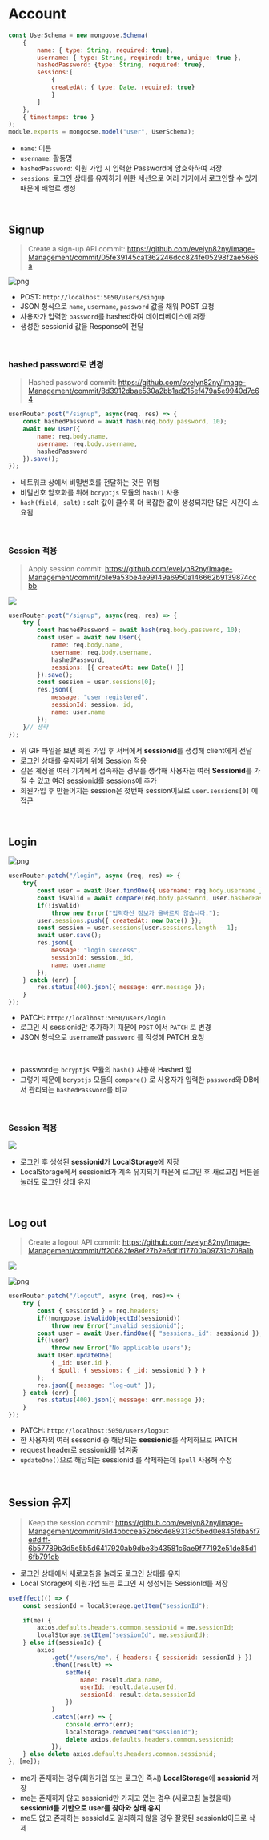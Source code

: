 # Account

```js
const UserSchema = new mongoose.Schema(
    {
        name: { type: String, required: true},
        username: { type: String, required: true, unique: true },
        hashedPassword: {type: String, required: true},
        sessions:[
            {
            createdAt: { type: Date, required: true}
            }
        ]
    },
    { timestamps: true }
);
module.exports = mongoose.model("user", UserSchema);
```

- ```name```: 이름
- ```username```: 활동명
- ```hashedPassword```: 회원 가입 시 입력한 Password에 암호화하여 저장
- ```sessions```: 로그인 상태를 유지하기 위한 세션으로 여러 기기에서 로그인할 수 있기 때문에 배열로 생성

<br>

## Signup

> Create a sign-up API commit: https://github.com/evelyn82ny/Image-Management/commit/05fe39145ca1362246dcc824fe05298f2ae56e6a

![png](/_img/signup.png)

- POST: ```http://localhost:5050/users/singup```
- JSON 형식으로 ```name```, ```username```, ```password``` 값을 채워 POST 요청
- 사용자가 입력한 ```password```를 hashed하여 데이터베이스에 저장
- 생성한 sessionid 값을 Response에 전달

<br>

### hashed password로 변경

> Hashed password commit: https://github.com/evelyn82ny/Image-Management/commit/8d3912dbae530a2bb1ad215ef479a5e9940d7c64

```js
userRouter.post("/signup", async(req, res) => {
    const hashedPassword = await hash(req.body.password, 10);
    await new User({
        name: req.body.name,
        username: req.body.username,
        hashedPassword
    }).save();
});
```

- 네트워크 상에서 비밀번호를 전달하는 것은 위험
- 비밀번호 암호화를 위해 ```bcryptjs``` 모듈의 ```hash()``` 사용
- ```hash(field, salt)``` : salt 값이 클수록 더 복잡한 값이 생성되지만 많은 시간이 소요됨

<br>

### Session 적용

> Apply session commit: https://github.com/evelyn82ny/Image-Management/commit/b1e9a53be4e99149a6950a146662b9139874ccbb

<img src="https://user-images.githubusercontent.com/54436228/171525657-43b4395b-1879-4d77-962c-de72129bd9f3.gif">

```js
userRouter.post("/signup", async(req, res) => {
    try {
        const hashedPassword = await hash(req.body.password, 10);
        const user = await new User({
            name: req.body.name,
            username: req.body.username,
            hashedPassword,
            sessions: [{ createdAt: new Date() }]
        }).save();
        const session = user.sessions[0];
        res.json({ 
            message: "user registered",
            sessionId: session._id,
            name: user.name
        });
    }// 생략
});
```

- 위 GIF 파일을 보면 회원 가입 후 서버에서 **sessionid**를 생성해 client에게 전달
- 로그인 상태를 유지하기 위해 Session 적용
- 같은 계정을 여러 기기에서 접속하는 경우를 생각해 사용자는 여러 **Sessionid**를 가질 수 있고 여러 sessionid를 sessions에 추가
- 회원가입 후 만들어지는 session은 첫번째 session이므로 ```user.sessions[0]``` 에 접근

<br>

## Login

![png](/_img/login.png)

```js
userRouter.patch("/login", async (req, res) => {
    try{
        const user = await User.findOne({ username: req.body.username });
        const isValid = await compare(req.body.password, user.hashedPassword);
        if(!isValid)
            throw new Error("입력하신 정보가 올바르지 않습니다.");
        user.sessions.push({ createdAt: new Date() });
        const session = user.sessions[user.sessions.length - 1];
        await user.save();
        res.json({ 
            message: "login success",
            sessionId: session._id,
            name: user.name
        });
    } catch (err) {
        res.status(400).json({ message: err.message });
    }
});
```
- PATCH: ```http://localhost:5050/users/login```   
- 로그인 시 sessionid만 추가하기 때문에 ```POST``` 에서 ```PATCH``` 로 변경
- JSON 형식으로 ```username```과 ```password``` 를 작성해 PATCH 요청
<br>

- password는 ```bcryptjs``` 모듈의 ```hash()``` 사용해 Hashed 함
- 그렇기 때문에 ```bcryptjs``` 모듈의 ```compare()``` 로 사용자가 입력한 ```password```와 DB에서 관리되는 ```hashedPassword```를 비교

<br>

### Session 적용

<img src="https://user-images.githubusercontent.com/54436228/171525748-6cde61f1-8abd-4083-a7d4-a631047ccaf8.gif">

- 로그인 후 생성된 **sessionid**가 **LocalStorage**에 저장
- LocalStorage에서 sessionid가 계속 유지되기 때문에 로그인 후 새로고침 버튼을 눌러도 로그인 상태 유지

<br>

## Log out

> Create a logout API commit: https://github.com/evelyn82ny/Image-Management/commit/ff20682fe8ef27b2e6df1f17700a09731c708a1b

<img src="https://user-images.githubusercontent.com/54436228/171525836-c18727eb-45da-4de6-b41d-90f5d6081bed.gif">

![png](/_img/logout.png)

```js
userRouter.patch("/logout", async (req, res)=> {
    try {
        const { sessionid } = req.headers;
        if(!mongoose.isValidObjectId(sessionid)) 
            throw new Error("invalid sessionid");
        const user = await User.findOne({ "sessions._id": sessionid });
        if(!user)
            throw new Error("No applicable users");
        await User.updateOne(
            { _id: user.id },
            { $pull: { sessions: { _id: sessionid } } }
        );
        res.json({ message: "log-out" });
    } catch (err) {
        res.status(400).json({ message: err.message });
    }
});
```

- PATCH: ```http://localhost:5050/users/logout``` 
- 한 사용자의 여러 sessonid 중 해당되는 **sessionid**를 삭제하므로 PATCH
- request header로 sessionid를 넘겨줌
- ```updateOne()```으로 해당되는 sessionid 를 삭제하는데 ```$pull``` 사용해 수정

<br>

## Session 유지

> Keep the session commit: https://github.com/evelyn82ny/Image-Management/commit/61d4bbccea52b6c4e89313d5bed0e845fdba5f7e#diff-6b57789b3d5e5b5d6417920ab9dbe3b43581c6ae9f77192e51de85d16fb791db

- 로그인 상태에서 새로고침을 눌러도 로그인 상태를 유지
- Local Storage에 회원가입 또는 로그인 시 생성되는 SessionId를 저장

```js
useEffect(() => {
    const sessionId = localStorage.getItem("sessionId");

    if(me) {
        axios.defaults.headers.common.sessionid = me.sessionId; 
        localStorage.setItem("sessionId", me.sessionId);
    } else if(sessionId) {
        axios
            .get("/users/me", { headers: { sessionid: sessionId } })
            .then((result) => 
                setMe({
                    name: result.data.name,
                    userId: result.data.userId,
                    sessionId: result.data.sessionId
                })
            )
            .catch((err) => {
                console.error(err);
                localStorage.removeItem("sessionId");
                delete axios.defaults.headers.common.sessionid;
            });
    } else delete axios.defaults.headers.common.sessionid;
}, [me]);
```
- me가 존재하는 경우(회원가입 또는 로그인 즉시) **LocalStorage**에 **sessionid** 저장
- me는 존재하지 않고 sessionid만 가지고 있는 경우 (새로고침 눌렸을때) **sessionid를 기반으로 user를 찾아와 상태 유지**
- me도 없고 존재하는 sessioId도 일치하지 않을 경우 잘못된 sessionId이므로 삭제

<br>
